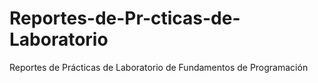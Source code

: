 # Reportes-de-Pr-cticas-de-Laboratorio
Reportes de Prácticas de Laboratorio de Fundamentos de Programación
